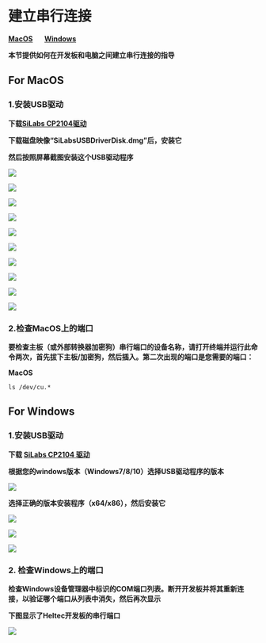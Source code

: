 # 建立串行连接



**[MacOS](#for-macOS)**&nbsp;&nbsp;&nbsp;&nbsp;&nbsp;&nbsp;**[Windows](#for-windows)**

**本节提供如何在开发板和电脑之间建立串行连接的指导**

## For MacOS

### 1.安装USB驱动

**下载[SiLabs CP2104驱动](https://www.silabs.com/documents/public/software/Mac_OSX_VCP_Driver.zip)**

**下载磁盘映像“SiLabsUSBDriverDisk.dmg”后，安装它**

**然后按照屏幕截图安装这个USB驱动程序**

![](img/establish_serial_connection/macOS_CP2104_dmg.png)

![](img/establish_serial_connection/macOS_CP2104_pkg.png)

![](img/establish_serial_connection/2.png)

![](img/establish_serial_connection/3.png)

![](img/establish_serial_connection/4.png)

![](img/establish_serial_connection/5.png)

![](img/establish_serial_connection/6.png)

![](img/establish_serial_connection/7.png)

![](img/establish_serial_connection/8.png)

![](img/establish_serial_connection/9.png)

### 2.检查MacOS上的端口

**要检查主板（或外部转换器加密狗）串行端口的设备名称，请打开终端并运行此命令两次，首先拔下主板/加密狗，然后插入。第二次出现的端口是您需要的端口：**

**MacOS**

    ls /dev/cu.*



## For Windows

### 1.安装USB驱动

**下载 [SiLabs CP2104 驱动](https://www.silabs.com/products/development-tools/software/usb-to-uart-bridge-vcp-drivers)**

**根据您的windows版本（Windows7/8/10）选择USB驱动程序的版本**

![](img/establish_serial_connection/windows_download_CP2104_USB_driver.png)

**选择正确的版本安装程序（x64/x86），然后安装它**

![](img/establish_serial_connection/windows_install_usb_driver01.png)

![](img/establish_serial_connection/windows_install_usb_driver02.png)

![](img/establish_serial_connection/windows_install_usb_driver03.png)

### 2. 检查Windows上的端口

**检查Windows设备管理器中标识的COM端口列表。断开开发板并将其重新连接，以验证哪个端口从列表中消失，然后再次显示**

**下图显示了Heltec开发板的串行端口**

![](img/establish_serial_connection/windows_in_device_manager.png)